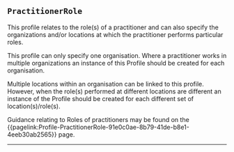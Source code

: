 ## `PractitionerRole`

This profile relates to the role(s) of a practitioner and can also specify the organizations and/or locations at which the practitioner performs particular roles.
 
This profile can only specify one organisation. Where a practitioner works in multiple organizations an instance of this Profile should be created for each organisation.
 
Multiple locations within an organisation can be linked to this profile. However, when the role(s) performed at different locations are different an instance of the Profile should be created for each different set of location(s)/role(s).

Guidance relating to Roles of practitioners may be found on the {{pagelink:Profile-PractitionerRole-91e0c0ae-8b79-41de-b8e1-4eeb30ab2565}}  page.

---
